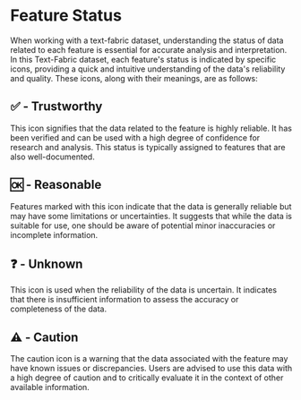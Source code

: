 # Feature Status <a name="start"></a>

When working with a text-fabric dataset, understanding the status of data related to each feature is essential for accurate analysis and interpretation. In this Text-Fabric dataset, each feature's status is indicated by specific icons, providing a quick and intuitive understanding of the data's reliability and quality. These icons, along with their meanings, are as follows:

## ✅ - Trustworthy

This icon signifies that the data related to the feature is highly reliable. It has been verified and can be used with a high degree of confidence for research and analysis. This status is typically assigned to features that are also well-documented.

## 🆗 - Reasonable

Features marked with this icon indicate that the data is generally reliable but may have some limitations or uncertainties. It suggests that while the data is suitable for use, one should be aware of potential minor inaccuracies or incomplete information.

## ❓ - Unknown

This icon is used when the reliability of the data is uncertain. It indicates that there is insufficient information to assess the accuracy or completeness of the data. 

## ⚠️ - Caution

The caution icon is a warning that the data associated with the feature may have known issues or discrepancies. Users are advised to use this data with a high degree of caution and to critically evaluate it in the context of other available information. 
